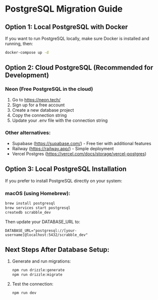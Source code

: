 # PostgreSQL Migration Guide

## Option 1: Local PostgreSQL with Docker
If you want to run PostgreSQL locally, make sure Docker is installed and running, then:

```bash
docker-compose up -d
```

## Option 2: Cloud PostgreSQL (Recommended for Development)

### Neon (Free PostgreSQL in the cloud)
1. Go to https://neon.tech/
2. Sign up for a free account
3. Create a new database project
4. Copy the connection string
5. Update your .env file with the connection string

### Other alternatives:
- Supabase (https://supabase.com/) - Free tier with additional features
- Railway (https://railway.app/) - Simple deployment
- Vercel Postgres (https://vercel.com/docs/storage/vercel-postgres)

## Option 3: Local PostgreSQL Installation
If you prefer to install PostgreSQL directly on your system:

### macOS (using Homebrew):
```bash
brew install postgresql
brew services start postgresql
createdb scrabble_dev
```

Then update your DATABASE_URL to:
```
DATABASE_URL="postgresql://[your-username]@localhost:5432/scrabble_dev"
```

## Next Steps After Database Setup:
1. Generate and run migrations:
   ```bash
   npm run drizzle:generate
   npm run drizzle:migrate
   ```

2. Test the connection:
   ```bash
   npm run dev
   ```

